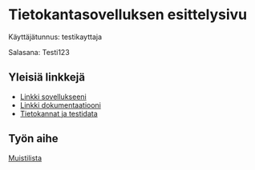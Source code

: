 # Tietokantasovelluksen esittelysivu

Käyttäjätunnus: testikayttaja

Salasana: Testi123

## Yleisiä linkkejä

* [Linkki sovellukseeni](http://jpetro.users.cs.helsinki.fi/muistilista/kirjautuminen)
* [Linkki dokumentaatiooni](/doc/dokumentaatio.pdf)
* [Tietokannat ja testidata](http://jpetro.users.cs.helsinki.fi/muistilista/tietokantayhteys)

## Työn aihe

[Muistilista](http://advancedkittenry.github.io/suunnittelu_ja_tyoymparisto/aiheet/Muistilista.html)
